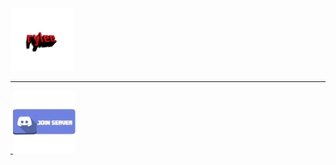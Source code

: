 <img src="https://raw.githubusercontent.com/Ryleediscord/discordinvite/master/20170805_170314.png" width="100" height="100" alt="rylee">
<HR>

<body background="https://raw.githubusercontent.com/Ryleediscord/discordinvite/master/download%20(1).jpg">

<a href="https://discord.gg/ZRxPXHQ" download="discordinvite">
  <img border="0" src="https://raw.githubusercontent.com/wolfiesblog/Home/master/PicsArt_08-03-10.27.52.png" alt="discordinvitelink" width="100" height="100">
